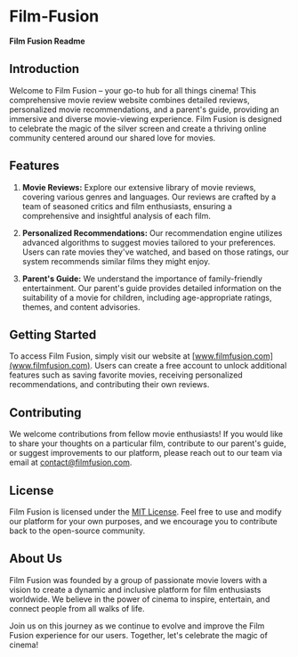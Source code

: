 # Film-Fusion
**Film Fusion Readme**

## Introduction
Welcome to Film Fusion – your go-to hub for all things cinema! This comprehensive movie review website combines detailed reviews, personalized movie recommendations, and a parent's guide, providing an immersive and diverse movie-viewing experience. Film Fusion is designed to celebrate the magic of the silver screen and create a thriving online community centered around our shared love for movies.

## Features
1. **Movie Reviews:** Explore our extensive library of movie reviews, covering various genres and languages. Our reviews are crafted by a team of seasoned critics and film enthusiasts, ensuring a comprehensive and insightful analysis of each film.
   
2. **Personalized Recommendations:** Our recommendation engine utilizes advanced algorithms to suggest movies tailored to your preferences. Users can rate movies they've watched, and based on those ratings, our system recommends similar films they might enjoy.
   
3. **Parent's Guide:** We understand the importance of family-friendly entertainment. Our parent's guide provides detailed information on the suitability of a movie for children, including age-appropriate ratings, themes, and content advisories.

## Getting Started
To access Film Fusion, simply visit our website at [www.filmfusion.com](www.filmfusion.com). Users can create a free account to unlock additional features such as saving favorite movies, receiving personalized recommendations, and contributing their own reviews.

## Contributing
We welcome contributions from fellow movie enthusiasts! If you would like to share your thoughts on a particular film, contribute to our parent's guide, or suggest improvements to our platform, please reach out to our team via email at [contact@filmfusion.com](mailto:contact@filmfusion.com).

## License
Film Fusion is licensed under the [MIT License](https://opensource.org/licenses/MIT). Feel free to use and modify our platform for your own purposes, and we encourage you to contribute back to the open-source community.

## About Us
Film Fusion was founded by a group of passionate movie lovers with a vision to create a dynamic and inclusive platform for film enthusiasts worldwide. We believe in the power of cinema to inspire, entertain, and connect people from all walks of life.

Join us on this journey as we continue to evolve and improve the Film Fusion experience for our users. Together, let's celebrate the magic of cinema!
